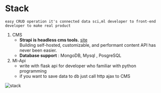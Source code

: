 # Stack
    easy CRUD operation it's connected data sci,ml developer to front-end developer to make real product
1. CMS
    - **Strapi is headless cms tools.** [site](https://strapi.io/) </br>
        Building self-hosted, customizable, and performant content API has never been easier.
    - **Database support** : MongoDB, Mysql , PosgreSQL
2. Ml-Api
    - write with flask api for developer who familiar with python programming
    - if you want to save data to db just call http ajax to CMS

![stack](./../pang_stack/assets/stack.png)